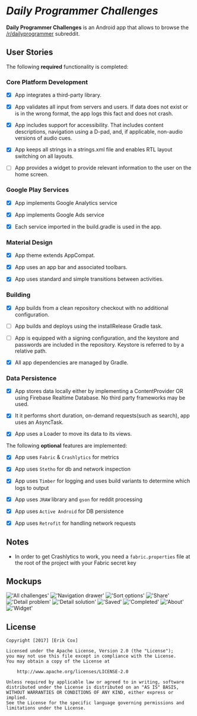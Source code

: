 # *Daily Programmer Challenges*

**Daily Programmer Challenges** is an Android app that allows to browse the [/r/dailyprogrammer](https://www.reddit.com/r/dailyprogrammer) subreddit.

## User Stories

The following **required** functionality is completed:

### Core Platform Development
* [x] App integrates a third-party library.

* [x] App validates all input from servers and users. If data does not exist or is in the wrong format, the app logs this fact and does not crash.

* [x] App includes support for accessibility. That includes content descriptions, navigation using a D-pad, and, if applicable, non-audio versions of audio cues.

* [x] App keeps all strings in a strings.xml file and enables RTL layout switching on all layouts.

* [ ] App provides a widget to provide relevant information to the user on the home screen.

### Google Play Services

* [x] App implements Google Analytics service

* [x] App implements Google Ads service

* [x] Each service imported in the build.gradle is used in the app.

### Material Design

* [x] App theme extends AppCompat.

* [x] App uses an app bar and associated toolbars.

* [x] App uses standard and simple transitions between activities.

### Building

* [x] App builds from a clean repository checkout with no additional configuration.

* [ ] App builds and deploys using the installRelease Gradle task.

* [ ] App is equipped with a signing configuration, and the keystore and passwords are included in the repository. Keystore is referred to by a relative path.

* [x] All app dependencies are managed by Gradle.

### Data Persistence

* [x] App stores data locally either by implementing a ContentProvider OR using Firebase Realtime Database. No third party frameworks may be used.

* [x] It it performs short duration, on-demand requests(such as search), app uses an AsyncTask.

* [x] App uses a Loader to move its data to its views.

The following **optional** features are implemented:

* [x] App uses `Fabric` & `Crashlytics` for metrics

* [x] App uses `Stetho` for db and network inspection
 
* [x] App uses `Timber` for logging and uses build variants to determine which logs to output 

* [x] App uses `JRAW` library and `gson` for reddit processing 

* [x] App uses `Active Android` for DB persistence 

* [x] App uses `Retrofit` for handling network requests 

## Notes

* In order to get Crashlytics to work, you need a `fabric.properties` file at the root of the project with your Fabric secret key

## Mockups
!['All challenges'](/mocks/01_All_Challenges.png)
!['Navigation drawer'](/mocks/02_Navigation_Drawer.png)
!['Sort options'](/mocks/03_Sort_Options.png)
!['Share'](/mocks/04_Share.png)
!['Detail problem'](/mocks/05_Detail_Problem.png)
!['Detail solution'](/mocks/06_Detail_Solution.png)
!['Saved'](/mocks/07_Saved.png)
!['Completed'](/mocks/08_Completed.png)
!['About'](/mocks/09_About.png)
!['Widget'](/mocks/10_Widget.png)

## License

    Copyright [2017] [Erik Cox]

    Licensed under the Apache License, Version 2.0 (the "License");
    you may not use this file except in compliance with the License.
    You may obtain a copy of the License at

        http://www.apache.org/licenses/LICENSE-2.0

    Unless required by applicable law or agreed to in writing, software
    distributed under the License is distributed on an "AS IS" BASIS,
    WITHOUT WARRANTIES OR CONDITIONS OF ANY KIND, either express or implied.
    See the License for the specific language governing permissions and
    limitations under the License.

